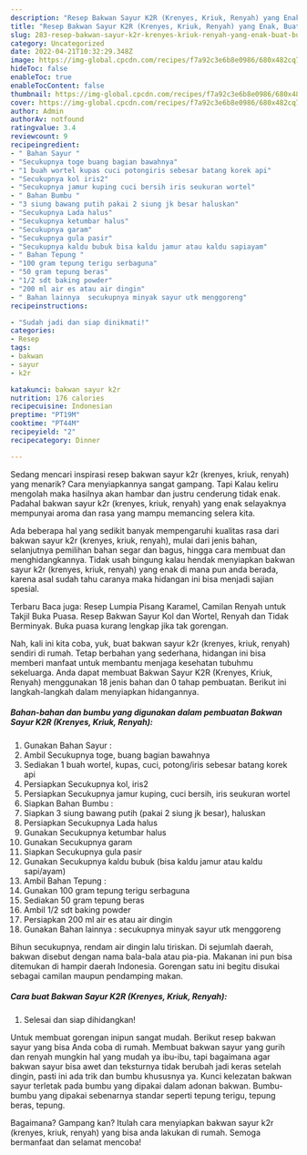 ```yaml
---
description: "Resep Bakwan Sayur K2R (Krenyes, Kriuk, Renyah) yang Enak, Buat Buka Puasa Enak"
title: "Resep Bakwan Sayur K2R (Krenyes, Kriuk, Renyah) yang Enak, Buat Buka Puasa Enak"
slug: 283-resep-bakwan-sayur-k2r-krenyes-kriuk-renyah-yang-enak-buat-buka-puasa-enak
category: Uncategorized
date: 2022-04-21T10:32:29.348Z
image: https://img-global.cpcdn.com/recipes/f7a92c3e6b8e0986/680x482cq70/bakwan-sayur-k2r-krenyes-kriuk-renyah-foto-resep-utama.jpg
hideToc: false
enableToc: true
enableTocContent: false
thumbnail: https://img-global.cpcdn.com/recipes/f7a92c3e6b8e0986/680x482cq70/bakwan-sayur-k2r-krenyes-kriuk-renyah-foto-resep-utama.jpg
cover: https://img-global.cpcdn.com/recipes/f7a92c3e6b8e0986/680x482cq70/bakwan-sayur-k2r-krenyes-kriuk-renyah-foto-resep-utama.jpg
author: Admin
authorAv: notfound
ratingvalue: 3.4
reviewcount: 9
recipeingredient:
- " Bahan Sayur "
- "Secukupnya toge buang bagian bawahnya"
- "1 buah wortel kupas cuci potongiris sebesar batang korek api"
- "Secukupnya kol iris2"
- "Secukupnya jamur kuping cuci bersih iris seukuran wortel"
- " Bahan Bumbu "
- "3 siung bawang putih pakai 2 siung jk besar haluskan"
- "Secukupnya Lada halus"
- "Secukupnya ketumbar halus"
- "Secukupnya garam"
- "Secukupnya gula pasir"
- "Secukupnya kaldu bubuk bisa kaldu jamur atau kaldu sapiayam"
- " Bahan Tepung "
- "100 gram tepung terigu serbaguna"
- "50 gram tepung beras"
- "1/2 sdt baking powder"
- "200 ml air es atau air dingin"
- " Bahan lainnya  secukupnya minyak sayur utk menggoreng"
recipeinstructions:

- "Sudah jadi dan siap dinikmati!"
categories:
- Resep
tags:
- bakwan
- sayur
- k2r

katakunci: bakwan sayur k2r 
nutrition: 176 calories
recipecuisine: Indonesian
preptime: "PT19M"
cooktime: "PT44M"
recipeyield: "2"
recipecategory: Dinner

---
```



Sedang mencari inspirasi resep bakwan sayur k2r (krenyes, kriuk, renyah) yang menarik? Cara menyiapkannya sangat gampang. Tapi Kalau keliru mengolah maka hasilnya akan hambar dan justru cenderung tidak enak. Padahal bakwan sayur k2r (krenyes, kriuk, renyah) yang enak selayaknya mempunyai aroma dan rasa yang mampu memancing selera kita.


Ada beberapa hal yang sedikit banyak mempengaruhi kualitas rasa dari bakwan sayur k2r (krenyes, kriuk, renyah), mulai dari jenis bahan, selanjutnya pemilihan bahan segar dan bagus, hingga cara membuat dan menghidangkannya. Tidak usah bingung kalau hendak menyiapkan bakwan sayur k2r (krenyes, kriuk, renyah) yang enak di mana pun anda berada, karena asal sudah tahu caranya maka hidangan ini bisa menjadi sajian spesial.

Terbaru Baca juga: Resep Lumpia Pisang Karamel, Camilan Renyah untuk Takjil Buka Puasa. Resep Bakwan Sayur Kol dan Wortel, Renyah dan Tidak Berminyak. Buka puasa kurang lengkap jika tak gorengan.


Nah, kali ini kita coba, yuk, buat bakwan sayur k2r (krenyes, kriuk, renyah) sendiri di rumah. Tetap berbahan yang sederhana, hidangan ini bisa memberi manfaat untuk membantu menjaga kesehatan tubuhmu sekeluarga. Anda dapat membuat Bakwan Sayur K2R (Krenyes, Kriuk, Renyah) menggunakan 18 jenis bahan dan 0 tahap pembuatan. Berikut ini langkah-langkah dalam menyiapkan hidangannya.

<!--inarticleads1-->

##### Bahan-bahan dan bumbu yang digunakan dalam pembuatan Bakwan Sayur K2R (Krenyes, Kriuk, Renyah):

1. Gunakan  Bahan Sayur :
1. Ambil Secukupnya toge, buang bagian bawahnya
1. Sediakan 1 buah wortel, kupas, cuci, potong/iris sebesar batang korek api
1. Persiapkan Secukupnya kol, iris2
1. Persiapkan Secukupnya jamur kuping, cuci bersih, iris seukuran wortel
1. Siapkan  Bahan Bumbu :
1. Siapkan 3 siung bawang putih (pakai 2 siung jk besar), haluskan
1. Persiapkan Secukupnya Lada halus
1. Gunakan Secukupnya ketumbar halus
1. Gunakan Secukupnya garam
1. Siapkan Secukupnya gula pasir
1. Gunakan Secukupnya kaldu bubuk (bisa kaldu jamur atau kaldu sapi/ayam)
1. Ambil  Bahan Tepung :
1. Gunakan 100 gram tepung terigu serbaguna
1. Sediakan 50 gram tepung beras
1. Ambil 1/2 sdt baking powder
1. Persiapkan 200 ml air es atau air dingin
1. Gunakan  Bahan lainnya : secukupnya minyak sayur utk menggoreng


Bihun secukupnya, rendam air dingin lalu tiriskan. Di sejumlah daerah, bakwan disebut dengan nama bala-bala atau pia-pia. Makanan ini pun bisa ditemukan di hampir daerah Indonesia. Gorengan satu ini begitu disukai sebagai camilan maupun pendamping makan. 

<!--inarticleads2-->

##### Cara buat Bakwan Sayur K2R (Krenyes, Kriuk, Renyah):


1. Selesai dan siap dihidangkan!

Untuk membuat gorengan inipun sangat mudah. Berikut resep bakwan sayur yang bisa Anda coba di rumah. Membuat bakwan sayur yang gurih dan renyah mungkin hal yang mudah ya ibu-ibu, tapi bagaimana agar bakwan sayur bisa awet dan teksturnya tidak berubah jadi keras setelah dingin, pasti ini ada trik dan bumbu khususnya ya. Kunci kelezatan bakwan sayur terletak pada bumbu yang dipakai dalam adonan bakwan. Bumbu-bumbu yang dipakai sebenarnya standar seperti tepung terigu, tepung beras, tepung. 

Bagaimana? Gampang kan? Itulah cara menyiapkan bakwan sayur k2r (krenyes, kriuk, renyah) yang bisa anda lakukan di rumah. Semoga bermanfaat dan selamat mencoba!
